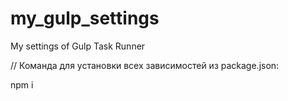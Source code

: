 # my_gulp_settings
<p>My settings of Gulp Task Runner</p>
<p>// Команда для установки всех зависимостей из package.json:</p>
<p>npm i</p>
